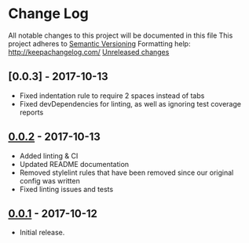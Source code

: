 # Change Log
All notable changes to this project will be documented in this file
This project adheres to [Semantic Versioning](http://semver.org/)
Formatting help: http://keepachangelog.com/
[Unreleased changes]

## [0.0.3] - 2017-10-13

- Fixed indentation rule to require 2 spaces instead of tabs
- Fixed devDependencies for linting, as well as ignoring test coverage reports

## [0.0.2] - 2017-10-13

- Added linting & CI
- Updated README documentation
- Removed stylelint rules that have been removed since our original config was written
- Fixed linting issues and tests

## [0.0.1] - 2017-10-12

- Initial release.

[Unreleased changes]: https://github.com/ChromatixAU/stylelint-config-chromatix/compare/v0.0.2...HEAD
[0.0.2]: https://github.com/ChromatixAU/stylelint-config-chromatix/compare/v0.0.1...v0.0.2
[0.0.1]: https://github.com/ChromatixAU/stylelint-config-chromatix/compare/6cce191...v0.0.1
